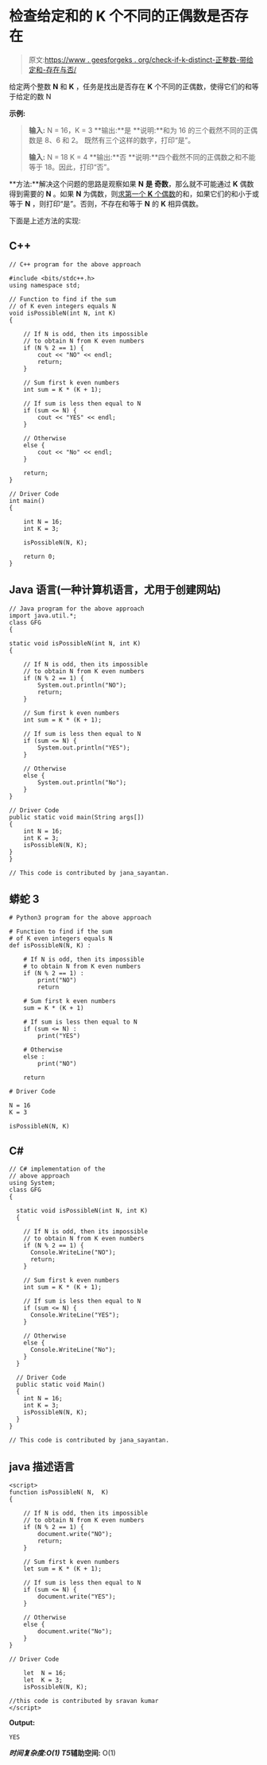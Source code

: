 # 检查给定和的 K 个不同的正偶数是否存在

> 原文:[https://www . geesforgeks . org/check-if-k-distinct-正整数-带给定和-存在与否/](https://www.geeksforgeeks.org/check-if-k-distinct-positive-even-integers-with-given-sum-exists-or-not/)

给定两个整数 **N** 和 **K** ，任务是找出是否存在 **K** 个不同的正偶数，使得它们的和等于给定的数 N

**示例:**

> **输入:** N = 16，K = 3
> **输出:**是
> **说明:**和为 16 的三个截然不同的正偶数是 8、6 和 2。
> 既然有三个这样的数字，打印“是”。
> 
> **输入:** N = 18 K = 4
> **输出:**否
> **说明:**四个截然不同的正偶数之和不能等于 18。因此，打印“否”。

**方法:**解决这个问题的思路是观察如果 **N** **是** **奇数**，那么就不可能通过 **K** 偶数得到需要的 **N** 。如果 **N** 为偶数，则[求第一个 **K** 个偶数](https://www.geeksforgeeks.org/sum-first-n-even-numbers/)的和，如果它们的和小于或等于 **N** ，则打印“是”。否则，不存在和等于 **N** 的 **K** 相异偶数。

下面是上述方法的实现:

## C++

```
// C++ program for the above approach

#include <bits/stdc++.h>
using namespace std;

// Function to find if the sum
// of K even integers equals N
void isPossibleN(int N, int K)
{

    // If N is odd, then its impossible
    // to obtain N from K even numbers
    if (N % 2 == 1) {
        cout << "NO" << endl;
        return;
    }

    // Sum first k even numbers
    int sum = K * (K + 1);

    // If sum is less then equal to N
    if (sum <= N) {
        cout << "YES" << endl;
    }

    // Otherwise
    else {
        cout << "No" << endl;
    }

    return;
}

// Driver Code
int main()
{

    int N = 16;
    int K = 3;

    isPossibleN(N, K);

    return 0;
}
```

## Java 语言(一种计算机语言，尤用于创建网站)

```
// Java program for the above approach
import java.util.*;
class GFG
{

static void isPossibleN(int N, int K)
{

    // If N is odd, then its impossible
    // to obtain N from K even numbers
    if (N % 2 == 1) {
        System.out.println("NO");
        return;
    }

    // Sum first k even numbers
    int sum = K * (K + 1);

    // If sum is less then equal to N
    if (sum <= N) {
        System.out.println("YES");
    }

    // Otherwise
    else {
        System.out.println("No");
    }
}

// Driver Code
public static void main(String args[])
{
    int N = 16;
    int K = 3;
    isPossibleN(N, K);
}
}

// This code is contributed by jana_sayantan.
```

## 蟒蛇 3

```
# Python3 program for the above approach

# Function to find if the sum
# of K even integers equals N
def isPossibleN(N, K) :

    # If N is odd, then its impossible
    # to obtain N from K even numbers
    if (N % 2 == 1) :
        print("NO")
        return

    # Sum first k even numbers
    sum = K * (K + 1)

    # If sum is less then equal to N
    if (sum <= N) :
        print("YES")

    # Otherwise
    else :
        print("NO")

    return

# Driver Code

N = 16
K = 3

isPossibleN(N, K)
```

## C#

```
// C# implementation of the
// above approach
using System;
class GFG
{

  static void isPossibleN(int N, int K)
  {

    // If N is odd, then its impossible
    // to obtain N from K even numbers
    if (N % 2 == 1) {
      Console.WriteLine("NO");
      return;
    }

    // Sum first k even numbers
    int sum = K * (K + 1);

    // If sum is less then equal to N
    if (sum <= N) {
      Console.WriteLine("YES");
    }

    // Otherwise
    else {
      Console.WriteLine("No");
    }
  }

  // Driver Code
  public static void Main()
  {
    int N = 16;
    int K = 3;
    isPossibleN(N, K);
  }
}

// This code is contributed by jana_sayantan.
```

## java 描述语言

```
<script>
function isPossibleN( N,  K)
{

    // If N is odd, then its impossible
    // to obtain N from K even numbers
    if (N % 2 == 1) {
        document.write("NO");
        return;
    }

    // Sum first k even numbers
    let sum = K * (K + 1);

    // If sum is less then equal to N
    if (sum <= N) {
        document.write("YES");
    }

    // Otherwise
    else {
        document.write("No");
    }
}

// Driver Code

    let  N = 16;
    let  K = 3;
    isPossibleN(N, K);

//this code is contributed by sravan kumar
</script>
```

**Output:** 

```
YES
```

***时间复杂度:**O(1)*
T5**辅助空间:** O(1)